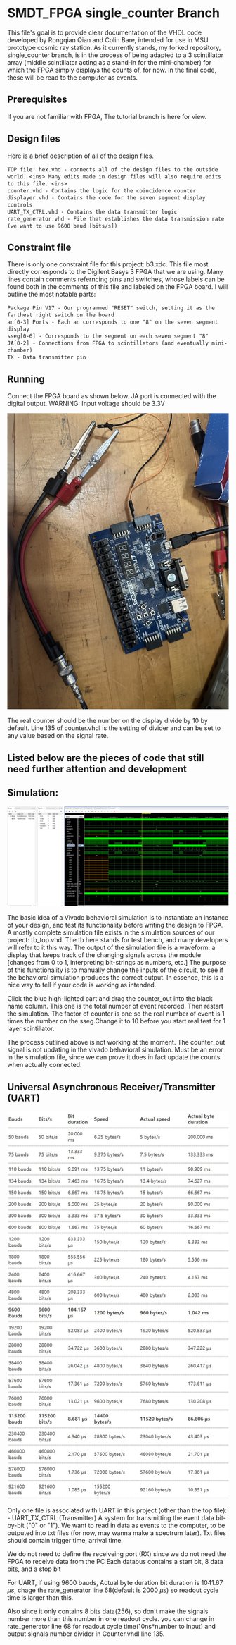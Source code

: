 # SMDT_FPGA single_counter Branch
This file's goal is to provide clear documentation of the VHDL code developed by Rongqian Qian and Colin Bare, intended for use in MSU prototype cosmic ray station. As it currently stands, my forked repository, single_counter branch, is in the process of being adapted to a 3 scintillator array (middle scintillator acting as a stand-in for the mini-chamber) for which the FPGA simply displays the counts of, for now. In the final code, these will be read to the computer as events.

## Prerequisites
If you are not familiar with FPGA, The tutorial branch is here for view.

## Design files

Here is a brief description of all of the design files.

    TOP file: hex.vhd - connects all of the design files to the outside world. <ins> Many edits made in design files will also require edits to this file. <ins>
    counter.vhd - Contains the logic for the coincidence counter
    displayer.vhd - Contains the code for the seven segment display controls
    UART_TX_CTRL.vhd - Contains the data transmitter logic
    rate_generator.vhd - File that establishes the data transmission rate (we want to use 9600 baud [bits/s])

## Constraint file

There is only one constraint file for this project: b3.xdc. This file most directly corresponds to the Digilent Basys 3 FPGA that we are using. Many lines contain comments referncing pins and switches, whose labels can be found both in the comments of this file and labeled on the FPGA board. I will outline the most notable parts:

    Package Pin V17 - Our programmed "RESET" switch, setting it as the farthest right switch on the board
    an[0-3] Ports - Each an corresponds to one "8" on the seven segment display
    sseg[0-6] - Corresponds to the segment on each seven segment "8"
    JA[0-2] - Connections from FPGA to scintillators (and eventually mini-chamber)
    TX - Data transmitter pin

## Running

Connect the FPGA board as shown below. JA port is connected with the digital output. WARNING: Input voltage should be 3.3V

![avatar](Plots/Connect.jpeg)

The real counter should be the number on the display divide by 10 by default. Line 135 of counter.vhdl is the setting of divider and can be set to any value based on the signal rate.  

## Listed below are the pieces of code that still need further attention and development

## Simulation:

![avatar](Plots/Simu.JPG)

The basic idea of a Vivado behavioral simulation is to instantiate an instance of your design, and test its functionality before writing the design to FPGA. A mostly complete simulation file exists in the simulation sources of our project: tb_top.vhd. The tb here stands for test bench, and many developers will refer to it this way. The output of the simulation file is a waveform: a display that keeps track of the changing signals across the module [changes from 0 to 1, interpreting bit-strings as numbers, etc.] The purpose of this functionality is to manually change the inputs of the circuit, to see if the behavioral simulation produces the correct output. In essence, this is a nice way to tell if your code is working as intended.

Click the blue high-lighted part and drag the counter_out into the black name column. This one is the total number of event recorded. Then restart the simulation. The factor of counter is one so the real number of event is 1 times the number on the sseg.Change it to 10  before you start real test for 1 layer scintillator.

The process outlined above is not working at the moment. The counter_out signal is not updating in the vivado behavioral simulation. Must be an error in the simulation file, since we can prove it does in fact update the counts when actually connected.

## Universal Asynchronous Receiver/Transmitter (UART)

![avatar](Plots/Rate.JPG)

Only one file is associated with UART in this project (other than the top file):
    - UART_TX_CTRL (Transmitter)
A system for transmitting the event data bit-by-bit ("0" or "1"). We want to read in data as events to the computer, to be outputed into txt files (for now, may wanna make a spectrum later). Txt files should contain trigger time, arrival time.

We do not need to define the receiveing port (RX) since we do not need the FPGA to receive data from the PC
Each databus contains a start bit, 8 data bits, and a stop bit

For UART, if using 9600 bauds, Actual byte duration bit duration is 1041.67 $\mu s$, chage the  rate_generator line 68(default is 2000 $\mu s$) so readout cycle time is larger than this.

Also since it only contains 8 bits data(256), so don't make the signals number more than this number in one readout cycle. you can change in rate_generator line 68 for readout cycle time(10ns*number to input) and output signals number divider in Counter.vhdl line 135.
